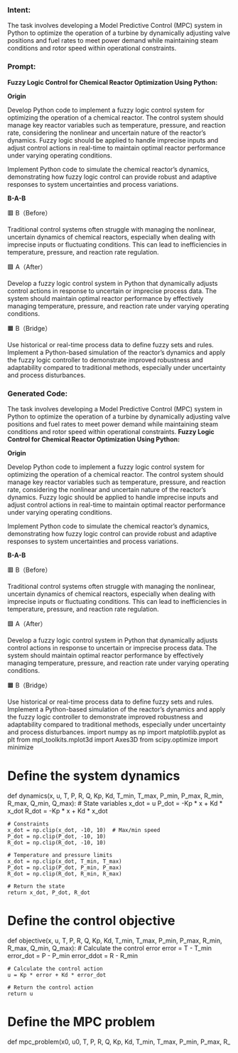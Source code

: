 ### Intent:
The task involves developing a Model Predictive Control (MPC) system in Python to optimize the operation of a turbine by dynamically adjusting valve positions and fuel rates to meet power demand while maintaining steam conditions and rotor speed within operational constraints.

### Prompt:
**Fuzzy Logic Control for Chemical Reactor Optimization Using Python:**

**Origin**

Develop Python code to implement a fuzzy logic control system for optimizing the operation of a chemical reactor. The control system should manage key reactor variables such as temperature, pressure, and reaction rate, considering the nonlinear and uncertain nature of the reactor’s dynamics. Fuzzy logic should be applied to handle imprecise inputs and adjust control actions in real-time to maintain optimal reactor performance under varying operating conditions.

Implement Python code to simulate the chemical reactor’s dynamics, demonstrating how fuzzy logic control can provide robust and adaptive responses to system uncertainties and process variations.

**B-A-B**

🟥 B（Before）

Traditional control systems often struggle with managing the nonlinear, uncertain dynamics of chemical reactors, especially when dealing with imprecise inputs or fluctuating conditions. This can lead to inefficiencies in temperature, pressure, and reaction rate regulation.

🟩 A（After）

Develop a fuzzy logic control system in Python that dynamically adjusts control actions in response to uncertain or imprecise process data. The system should maintain optimal reactor performance by effectively managing temperature, pressure, and reaction rate under varying operating conditions.

🟧 B（Bridge）

Use historical or real-time process data to define fuzzy sets and rules. Implement a Python-based simulation of the reactor’s dynamics and apply the fuzzy logic controller to demonstrate improved robustness and adaptability compared to traditional methods, especially under uncertainty and process disturbances.

### Generated Code:
The task involves developing a Model Predictive Control (MPC) system in Python to optimize the operation of a turbine by dynamically adjusting valve positions and fuel rates to meet power demand while maintaining steam conditions and rotor speed within operational constraints.
**Fuzzy Logic Control for Chemical Reactor Optimization Using Python:**

**Origin**

Develop Python code to implement a fuzzy logic control system for optimizing the operation of a chemical reactor. The control system should manage key reactor variables such as temperature, pressure, and reaction rate, considering the nonlinear and uncertain nature of the reactor’s dynamics. Fuzzy logic should be applied to handle imprecise inputs and adjust control actions in real-time to maintain optimal reactor performance under varying operating conditions.

Implement Python code to simulate the chemical reactor’s dynamics, demonstrating how fuzzy logic control can provide robust and adaptive responses to system uncertainties and process variations.

**B-A-B**

🟥 B（Before）

Traditional control systems often struggle with managing the nonlinear, uncertain dynamics of chemical reactors, especially when dealing with imprecise inputs or fluctuating conditions. This can lead to inefficiencies in temperature, pressure, and reaction rate regulation.

🟩 A（After）

Develop a fuzzy logic control system in Python that dynamically adjusts control actions in response to uncertain or imprecise process data. The system should maintain optimal reactor performance by effectively managing temperature, pressure, and reaction rate under varying operating conditions.

🟧 B（Bridge）

Use historical or real-time process data to define fuzzy sets and rules. Implement a Python-based simulation of the reactor’s dynamics and apply the fuzzy logic controller to demonstrate improved robustness and adaptability compared to traditional methods, especially under uncertainty and process disturbances.
import numpy as np
import matplotlib.pyplot as plt
from mpl_toolkits.mplot3d import Axes3D
from scipy.optimize import minimize

# Define the system dynamics
def dynamics(x, u, T, P, R, Q, Kp, Kd, T_min, T_max, P_min, P_max, R_min, R_max, Q_min, Q_max):
    # State variables
    x_dot = u
    P_dot = -Kp * x + Kd * x_dot
    R_dot = -Kp * x + Kd * x_dot
    
    # Constraints
    x_dot = np.clip(x_dot, -10, 10)  # Max/min speed
    P_dot = np.clip(P_dot, -10, 10)
    R_dot = np.clip(R_dot, -10, 10)
    
    # Temperature and pressure limits
    x_dot = np.clip(x_dot, T_min, T_max)
    P_dot = np.clip(P_dot, P_min, P_max)
    R_dot = np.clip(R_dot, R_min, R_max)
    
    # Return the state
    return x_dot, P_dot, R_dot

# Define the control objective
def objective(x, u, T, P, R, Q, Kp, Kd, T_min, T_max, P_min, P_max, R_min, R_max, Q_min, Q_max):
    # Calculate the control error
    error = T - T_min
    error_dot = P - P_min
    error_ddot = R - R_min
    
    # Calculate the control action
    u = Kp * error + Kd * error_dot
    
    # Return the control action
    return u

# Define the MPC problem
def mpc_problem(x0, u0, T, P, R, Q, Kp, Kd, T_min, T_max, P_min, P_max, R_
